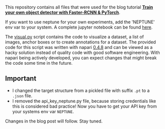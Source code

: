 This repository contains all files that were used for the blog tutorial
[**Train your own object detector with Faster-RCNN & PyTorch**](https://johschmidt42.medium.com/train-your-own-object-detector-with-faster-rcnn-pytorch-8d3c759cfc70).

If you want to use neptune for your own experiments, add the 'NEPTUNE' env var to your system.
A complete jupyter notebook can be found [here](training_script.ipynb).

The [visual.py](visual.py) script contains the code to visualize a dataset, a list of images, anchor boxes or to create annotations for a dataset.
The provided code for this script was written with napari [0.4.8](https://napari.org/docs/dev/release/release_0_4_8.html) and can be viewed as a hacky solution instead of quality code with good software engineering. 
With napari being actively developed, you can expect changes that might break the code some time in the future.

## Important
- I changed the target structure from a pickled file with suffix `.pt` to a `.json` file.
- I removed the api_key_neptune.py file, because storing credentials like this is considered bad practice!
  Now you have to get your API key from your systems env var `NEPTUNE`.

Changes in the blog post will follow. Stay tuned. 